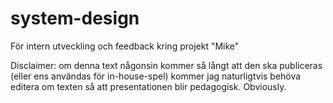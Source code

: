 # system-design
För intern utveckling och feedback kring projekt "Mike"

Disclaimer: om denna text någonsin kommer så långt att den ska publiceras (eller ens användas för in-house-spel) kommer
jag naturligtvis behöva editera om texten så att presentationen blir pedagogisk. Obviously.
